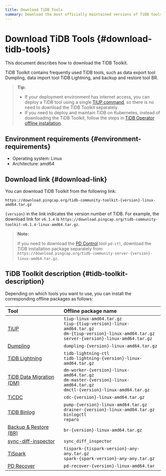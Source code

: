 ```yaml
---
title: Download TiDB Tools
summary: Download the most officially maintained versions of TiDB tools.
---
```


# Download TiDB Tools {#download-tidb-tools}

This document describes how to download the TiDB Toolkit.

TiDB Toolkit contains frequently used TiDB tools, such as data export tool Dumpling, data import tool TiDB Lightning, and backup and restore tool BR.

> **Tip:**
>
> -   If your deployment environment has internet access, you can deploy a TiDB tool using a single [TiUP command](/tiup/tiup-component-management.md), so there is no need to download the TiDB Toolkit separately.
> -   If you need to deploy and maintain TiDB on Kubernetes, instead of downloading the TiDB Toolkit, follow the steps in [TiDB Operator offline installation](https://docs.pingcap.com/tidb-in-kubernetes/stable/deploy-tidb-operator#offline-installation).

## Environment requirements {#environment-requirements}

-   Operating system: Linux
-   Architecture: amd64

## Download link {#download-link}

You can download TiDB Toolkit from the following link:

```
https://download.pingcap.org/tidb-community-toolkit-{version}-linux-amd64.tar.gz
```

`{version}` in the link indicates the version number of TiDB. For example, the download link for `v6.1.4` is `https://download.pingcap.org/tidb-community-toolkit-v6.1.4-linux-amd64.tar.gz`.

> **Note:**
>
> If you need to download the [PD Control](/pd-control.md) tool `pd-ctl`, download the TiDB installation package separately from `https://download.pingcap.org/tidb-community-server-{version}-linux-amd64.tar.gz`.

## TiDB Toolkit description {#tidb-toolkit-description}

Depending on which tools you want to use, you can install the corresponding offline packages as follows:

| Tool                                                                        | Offline package name                                                                                                                                            |
| :-------------------------------------------------------------------------- | :-------------------------------------------------------------------------------------------------------------------------------------------------------------- |
| [TiUP](/tiup/tiup-overview.md)                                              | `tiup-linux-amd64.tar.gz` <br/>`tiup-{tiup-version}-linux-amd64.tar.gz` <br/>`dm-{tiup-version}-linux-amd64.tar.gz` <br/> `server-{version}-linux-amd64.tar.gz` |
| [Dumpling](/dumpling-overview.md)                                           | `dumpling-{version}-linux-amd64.tar.gz`                                                                                                                         |
| [TiDB Lightning](/tidb-lightning/tidb-lightning-overview.md)                | `tidb-lightning-ctl` <br/>`tidb-lightning-{version}-linux-amd64.tar.gz`                                                                                         |
| [TiDB Data Migration (DM)](/dm/dm-overview.md)                              | `dm-worker-{version}-linux-amd64.tar.gz` <br/>`dm-master-{version}-linux-amd64.tar.gz` <br/>`dmctl-{version}-linux-amd64.tar.gz`                                |
| [TiCDC](/ticdc/ticdc-overview.md)                                           | `cdc-{version}-linux-amd64.tar.gz`                                                                                                                              |
| [TiDB Binlog](/tidb-binlog/tidb-binlog-overview.md)                         | `pump-{version}-linux-amd64.tar.gz` <br/>`drainer-{version}-linux-amd64.tar.gz` <br/>`binlogctl` <br/>`reparo`                                                  |
| [Backup &#x26; Restore (BR)](/br/backup-and-restore-overview.md)            | `br-{version}-linux-amd64.tar.gz`                                                                                                                               |
| [sync-diff-inspector](/sync-diff-inspector/sync-diff-inspector-overview.md) | `sync_diff_inspector`                                                                                                                                           |
| [TiSpark](/tispark-overview.md)                                             | `tispark-{tispark-version}-any-any.tar.gz` <br/>`spark-{spark-version}-any-any.tar.gz`                                                                          |
| [PD Recover](/pd-recover.md)                                                | `pd-recover-{version}-linux-amd64.tar`                                                                                                                          |
